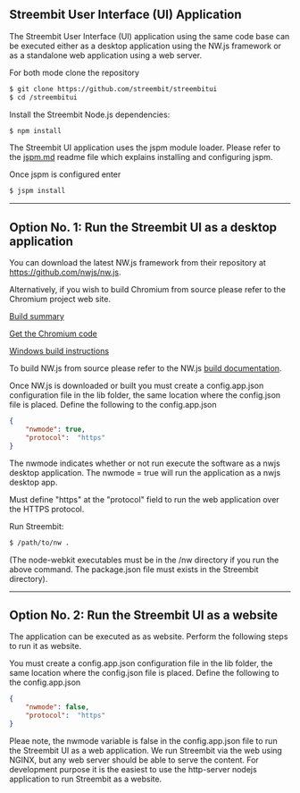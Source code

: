 ## Streembit User Interface (UI) Application 

The Streembit User Interface (UI) application using the same code base can be executed either as a desktop application using the NW.js framework or as a standalone web application using a web server. 

For both mode clone the repository

```bash
$ git clone https://github.com/streembit/streembitui
$ cd /streembitui
```
Install the Streembit Node.js dependencies:  

```bash
$ npm install
```

The Streembit UI application uses the jspm module loader. Please refer to the [jspm.md](jspm.md) readme file which explains installing and configuring jspm.

Once jspm is configured enter
```bash
$ jspm install
```

---------------

Option No. 1: Run the Streembit UI as a desktop application
-----------------

You can download the latest NW.js framework from their repository at https://github.com/nwjs/nw.js. 

Alternatively, if you wish to build Chromium from source please refer to the Chromium project web site.

[Build summary](https://www.chromium.org/nativeclient/how-tos/build-tcb)
 
[Get the Chromium code](http://www.chromium.org/developers/how-tos/get-the-code)
 
[Windows build instructions](https://chromium.googlesource.com/chromium/src/+/master/docs/windows_build_instructions.md)

To build NW.js from source please refer to the NW.js [build documentation](http://docs.nwjs.io/en/latest/For%20Developers/Building%20NW.js/).

Once NW.js is downloaded or built you must create a config.app.json configuration file in the lib folder, the same location where the config.json file is placed.
Define the following to the config.app.json
```json
{
    "nwmode": true,
    "protocol":  "https"
}
```

The nwmode indicates whether or not run execute the software as a nwjs desktop application. The nwmode = true will run the application as a nwjs desktop app.

Must define "https" at the "protocol" field to run the web application over the HTTPS protocol. 

Run Streembit:  
```bash
$ /path/to/nw . 
```
(The node-webkit executables must be in the /nw directory if you run the above command. The package.json file must exists in the Streembit directory).

---------------

Option No. 2: Run the Streembit UI as a website
-------------------------

The application can be executed as as website. Perform the following steps to run it as website.

You must create a config.app.json configuration file in the lib folder, the same location where the config.json file is placed.
Define the following to the config.app.json
```json
{
    "nwmode": false,
    "protocol":  "https"
}
```

Pleae note, the nwmode variable is false in the config.app.json file to run the Streembit UI as a web application. We run Streembit via the web using NGINX, but any web server should be able to serve the content. For development purpose it is the easiest to use the http-server nodejs application to run Streembit as a website.

